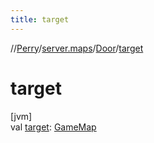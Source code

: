 ```yaml
---
title: target
---
```

//[Perry](../../../index.html)/[server.maps](../index.html)/[Door](index.html)/[target](target.html)



# target



[jvm]\
val [target](target.html): [GameMap](../-game-map/index.html)





